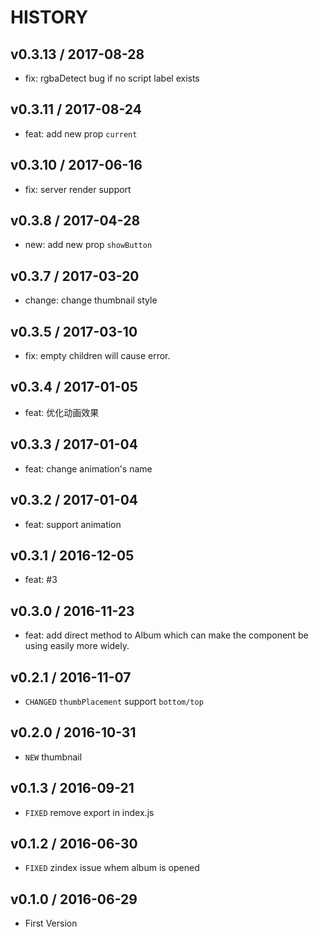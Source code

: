 # HISTORY

## v0.3.13 / 2017-08-28

* fix: rgbaDetect bug if no script label exists

## v0.3.11 / 2017-08-24

* feat: add new prop `current`

## v0.3.10 / 2017-06-16

* fix: server render support

## v0.3.8 / 2017-04-28

* new: add new prop `showButton`

## v0.3.7 / 2017-03-20

* change: change thumbnail style

## v0.3.5 / 2017-03-10

* fix: empty children will cause error.

## v0.3.4 / 2017-01-05

* feat: 优化动画效果

## v0.3.3 / 2017-01-04

* feat: change animation's name

## v0.3.2 / 2017-01-04

* feat: support animation

## v0.3.1 / 2016-12-05

* feat: #3

## v0.3.0 / 2016-11-23

* feat: add direct method to Album which can make the component be using easily more widely.

## v0.2.1 / 2016-11-07

* `CHANGED` `thumbPlacement` support `bottom/top` 

## v0.2.0 / 2016-10-31

* `NEW` thumbnail

## v0.1.3 / 2016-09-21

* `FIXED` remove export in index.js


## v0.1.2 / 2016-06-30

* `FIXED` zindex issue whem album is opened

## v0.1.0 / 2016-06-29

* First Version
